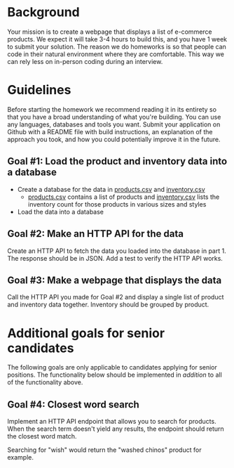 # Background
Your mission is to create a webpage that displays a list of e-commerce products.  We expect it will take 3-4 hours to build this, and you have 1 week to submit your solution.  The reason we do homeworks is so that people can code in their natural environment where they are comfortable.  This way we can rely less on in-person coding during an interview.

# Guidelines
Before starting the homework we recommend reading it in its entirety so that you have a broad understanding of what you're building. You can use any languages, databases and tools you want.
Submit your application on Github with a README file with build instructions, an explanation of the approach you took, and how you could potentially improve it in the future.

## Goal #1: Load the product and inventory data into a database
- Create a database for the data in [products.csv](https://github.com/bonobos/fullstack_homework/blob/master/products.csv) and [inventory.csv](https://github.com/bonobos/fullstack_homework/blob/master/inventory.csv)
  - [products.csv](https://github.com/bonobos/fullstack_homework/blob/master/products.csv) contains a list of products and [inventory.csv](https://github.com/bonobos/fullstack_homework/blob/master/inventory.csv) lists the inventory count for those products in various sizes and styles
- Load the data into a database

## Goal #2: Make an HTTP API for the data
Create an HTTP API to fetch the data you loaded into the database in part 1. The response should be in JSON. Add a test to verify the HTTP API works.

## Goal #3: Make a webpage that displays the data

Call the HTTP API you made for Goal #2 and display a single list of product and inventory data together.  Inventory should be grouped by product.

# Additional goals for senior candidates

The following goals are only applicable to candidates applying for senior positions. The functionality below should be implemented in *addition* to all of the functionality above.

## Goal #4: Closest word search

Implement an HTTP API endpoint that allows you to search for products. When the search term doesn't yield any results, the endpoint should return the closest word match.

Searching for "wish" would return the "washed chinos" product for example.
